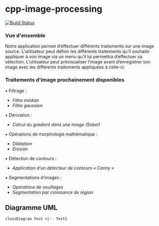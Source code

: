 # cpp-image-processing

[![Build Status](https://travis-ci.org/joemccann/dillinger.svg?branch=master)](https://travis-ci.org/joemccann/dillinger)

### Vue d'ensemble

Notre application permet d’effectuer différents traitements sur une image source. L’utilisateur peut définir les différents traitements qu’il souhaite appliquer à son image via un menu qu’il lui permettra d’effectuer sa sélection. L’utilisateur peut prévisualiser l’image avant d’enregistrer son image avec les différents traitements appliquées à celle-ci.

### Traitements d'image prochainement disponibles

 ▪ Filtrage : 
- *Filtre médian* 
- *Filtre gaussien* 

▪ Dérivation :
- *Calcul du gradient dans une image (Sobel)* 

▪ Opérations de morphologie mathématique :  
- *Dilatation* 
- *Érosion* 

▪ Détection de contours :  
- *Application d’un détecteur de contours « Canny »* 

▪ Segmentations d’images :  
- *Opérations de seuillages* 
- *Segmentation par croissance de région*

## Diagramme UML 

```mermaid
classDiagram Test <|-- Test1
```
